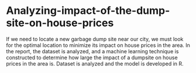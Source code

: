 # Analyzing-impact-of-the-dump-site-on-house-prices
If we need to locate a new garbage dump site near our city, we must look for the optimal location to minimize its impact on house prices in the area. In the report, the dataset is analyzed, and a machine learning technique is constructed to determine how large the impact of a dumpsite on house prices in the area is. Dataset is analyzed and the model is developed in R.

